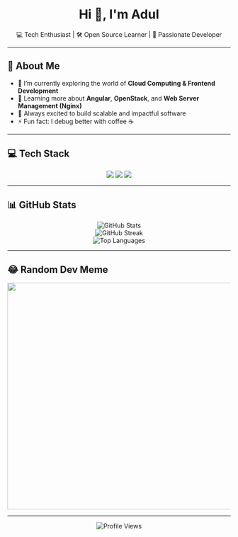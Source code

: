 <h1 align="center">Hi 👋, I'm Adul</h1>
<p align="center">💻 Tech Enthusiast | 🛠 Open Source Learner | 🚀 Passionate Developer</p>

---

## 💫 About Me
- 🔭 I’m currently exploring the world of **Cloud Computing & Frontend Development**
- 🌱 Learning more about **Angular**, **OpenStack**, and **Web Server Management (Nginx)**
- 🎯 Always excited to build scalable and impactful software
- ⚡ Fun fact: I debug better with coffee ☕

---

## 💻 Tech Stack
<p align="center">
  <img src="https://img.shields.io/badge/angular-%23DD0031.svg?style=for-the-badge&logo=angular&logoColor=white"/>
  <img src="https://img.shields.io/badge/Openstack-%23f01742.svg?style=for-the-badge&logo=openstack&logoColor=white"/>
  <img src="https://img.shields.io/badge/nginx-%23009639.svg?style=for-the-badge&logo=nginx&logoColor=white"/>
</p>

---

## 📊 GitHub Stats
<p align="center">
  <img src="https://github-readme-stats.vercel.app/api?username=MFP21&theme=dark&hide_border=true&include_all_commits=false&count_private=false" alt="GitHub Stats"/>
  <br/>
  <img src="https://github-readme-streak-stats.herokuapp.com/?user=MFP21&theme=dark&hide_border=true" alt="GitHub Streak"/>
  <br/>
  <img src="https://github-readme-stats.vercel.app/api/top-langs/?username=MFP21&theme=dark&hide_border=true&include_all_commits=false&count_private=false&layout=compact" alt="Top Languages"/>
</p>

---

## 😂 Random Dev Meme
<p align="center">
  <img src="https://random-memer.herokuapp.com/" width="512px"/>
</p>

---

<p align="center">
  <img src="https://visitcount.itsvg.in/api?id=MFP21&icon=0&color=0" alt="Profile Views"/>
</p>
